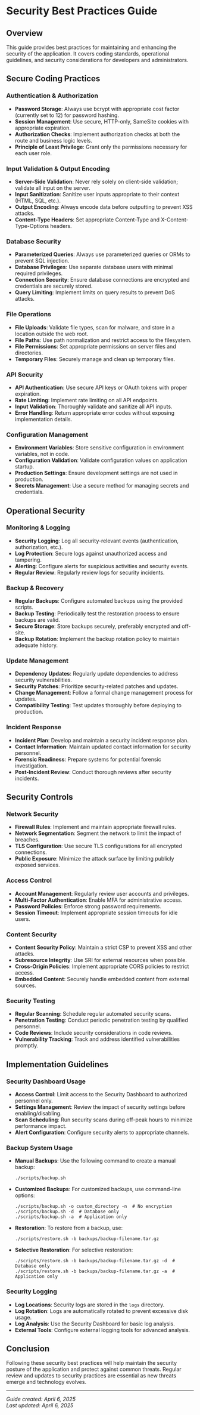 # Security Best Practices Guide

## Overview
This guide provides best practices for maintaining and enhancing the security of the application. It covers coding standards, operational guidelines, and security considerations for developers and administrators.

## Secure Coding Practices

### Authentication & Authorization
- **Password Storage**: Always use bcrypt with appropriate cost factor (currently set to 12) for password hashing.
- **Session Management**: Use secure, HTTP-only, SameSite cookies with appropriate expiration.
- **Authorization Checks**: Implement authorization checks at both the route and business logic levels.
- **Principle of Least Privilege**: Grant only the permissions necessary for each user role.

### Input Validation & Output Encoding
- **Server-Side Validation**: Never rely solely on client-side validation; validate all input on the server.
- **Input Sanitization**: Sanitize user inputs appropriate to their context (HTML, SQL, etc.).
- **Output Encoding**: Always encode data before outputting to prevent XSS attacks.
- **Content-Type Headers**: Set appropriate Content-Type and X-Content-Type-Options headers.

### Database Security
- **Parameterized Queries**: Always use parameterized queries or ORMs to prevent SQL injection.
- **Database Privileges**: Use separate database users with minimal required privileges.
- **Connection Security**: Ensure database connections are encrypted and credentials are securely stored.
- **Query Limiting**: Implement limits on query results to prevent DoS attacks.

### File Operations
- **File Uploads**: Validate file types, scan for malware, and store in a location outside the web root.
- **File Paths**: Use path normalization and restrict access to the filesystem.
- **File Permissions**: Set appropriate permissions on server files and directories.
- **Temporary Files**: Securely manage and clean up temporary files.

### API Security
- **API Authentication**: Use secure API keys or OAuth tokens with proper expiration.
- **Rate Limiting**: Implement rate limiting on all API endpoints.
- **Input Validation**: Thoroughly validate and sanitize all API inputs.
- **Error Handling**: Return appropriate error codes without exposing implementation details.

### Configuration Management
- **Environment Variables**: Store sensitive configuration in environment variables, not in code.
- **Configuration Validation**: Validate configuration values on application startup.
- **Production Settings**: Ensure development settings are not used in production.
- **Secrets Management**: Use a secure method for managing secrets and credentials.

## Operational Security

### Monitoring & Logging
- **Security Logging**: Log all security-relevant events (authentication, authorization, etc.).
- **Log Protection**: Secure logs against unauthorized access and tampering.
- **Alerting**: Configure alerts for suspicious activities and security events.
- **Regular Review**: Regularly review logs for security incidents.

### Backup & Recovery
- **Regular Backups**: Configure automated backups using the provided scripts.
- **Backup Testing**: Periodically test the restoration process to ensure backups are valid.
- **Secure Storage**: Store backups securely, preferably encrypted and off-site.
- **Backup Rotation**: Implement the backup rotation policy to maintain adequate history.

### Update Management
- **Dependency Updates**: Regularly update dependencies to address security vulnerabilities.
- **Security Patches**: Prioritize security-related patches and updates.
- **Change Management**: Follow a formal change management process for updates.
- **Compatibility Testing**: Test updates thoroughly before deploying to production.

### Incident Response
- **Incident Plan**: Develop and maintain a security incident response plan.
- **Contact Information**: Maintain updated contact information for security personnel.
- **Forensic Readiness**: Prepare systems for potential forensic investigation.
- **Post-Incident Review**: Conduct thorough reviews after security incidents.

## Security Controls

### Network Security
- **Firewall Rules**: Implement and maintain appropriate firewall rules.
- **Network Segmentation**: Segment the network to limit the impact of breaches.
- **TLS Configuration**: Use secure TLS configurations for all encrypted connections.
- **Public Exposure**: Minimize the attack surface by limiting publicly exposed services.

### Access Control
- **Account Management**: Regularly review user accounts and privileges.
- **Multi-Factor Authentication**: Enable MFA for administrative access.
- **Password Policies**: Enforce strong password requirements.
- **Session Timeout**: Implement appropriate session timeouts for idle users.

### Content Security
- **Content Security Policy**: Maintain a strict CSP to prevent XSS and other attacks.
- **Subresource Integrity**: Use SRI for external resources when possible.
- **Cross-Origin Policies**: Implement appropriate CORS policies to restrict access.
- **Embedded Content**: Securely handle embedded content from external sources.

### Security Testing
- **Regular Scanning**: Schedule regular automated security scans.
- **Penetration Testing**: Conduct periodic penetration testing by qualified personnel.
- **Code Reviews**: Include security considerations in code reviews.
- **Vulnerability Tracking**: Track and address identified vulnerabilities promptly.

## Implementation Guidelines

### Security Dashboard Usage
- **Access Control**: Limit access to the Security Dashboard to authorized personnel only.
- **Settings Management**: Review the impact of security settings before enabling/disabling.
- **Scan Scheduling**: Run security scans during off-peak hours to minimize performance impact.
- **Alert Configuration**: Configure security alerts to appropriate channels.

### Backup System Usage
- **Manual Backups**: Use the following command to create a manual backup:
  ```
  ./scripts/backup.sh
  ```
- **Customized Backups**: For customized backups, use command-line options:
  ```
  ./scripts/backup.sh -o custom_directory -n  # No encryption
  ./scripts/backup.sh -d  # Database only
  ./scripts/backup.sh -a  # Application only
  ```
- **Restoration**: To restore from a backup, use:
  ```
  ./scripts/restore.sh -b backups/backup-filename.tar.gz
  ```
- **Selective Restoration**: For selective restoration:
  ```
  ./scripts/restore.sh -b backups/backup-filename.tar.gz -d  # Database only
  ./scripts/restore.sh -b backups/backup-filename.tar.gz -a  # Application only
  ```

### Security Logging
- **Log Locations**: Security logs are stored in the `logs` directory.
- **Log Rotation**: Logs are automatically rotated to prevent excessive disk usage.
- **Log Analysis**: Use the Security Dashboard for basic log analysis.
- **External Tools**: Configure external logging tools for advanced analysis.

## Conclusion
Following these security best practices will help maintain the security posture of the application and protect against common threats. Regular review and updates to security practices are essential as new threats emerge and technology evolves.

---

*Guide created: April 6, 2025*  
*Last updated: April 6, 2025*
